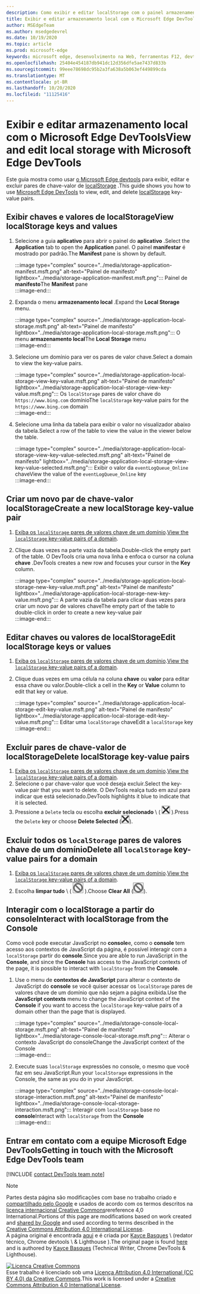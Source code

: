 ```yaml
---
description: Como exibir e editar localStorage com o painel armazenamento local e o console.
title: Exibir e editar armazenamento local com o Microsoft Edge DevTools
author: MSEdgeTeam
ms.author: msedgedevrel
ms.date: 10/19/2020
ms.topic: article
ms.prod: microsoft-edge
keywords: microsoft edge, desenvolvimento na Web, ferramentas F12, devtools
ms.openlocfilehash: 25404e454187db941dc12d356dfe5ae7437d833b
ms.sourcegitcommit: 99eee78698dc95b2a3fa638a5b063ef449899cda
ms.translationtype: MT
ms.contentlocale: pt-BR
ms.lasthandoff: 10/20/2020
ms.locfileid: "11125416"
---
```

<!-- Copyright Kayce Basques 

   Licensed under the Apache License, Version 2.0 (the "License");
   you may not use this file except in compliance with the License.
   You may obtain a copy of the License at

       https://www.apache.org/licenses/LICENSE-2.0

   Unless required by applicable law or agreed to in writing, software
   distributed under the License is distributed on an "AS IS" BASIS,
   WITHOUT WARRANTIES OR CONDITIONS OF ANY KIND, either express or implied.
   See the License for the specific language governing permissions and
   limitations under the License.  -->  

# <span data-ttu-id="9936d-104">Exibir e editar armazenamento local com o Microsoft Edge DevTools</span><span class="sxs-lookup"><span data-stu-id="9936d-104">View and edit local storage with Microsoft Edge DevTools</span></span>  

<span data-ttu-id="9936d-105">Este guia mostra como usar [o Microsoft Edge devtools][MicrosoftEdgeDevTools] para exibir, editar e excluir pares de chave-valor de [localStorage][MDNWindowsLocalStorage] .</span><span class="sxs-lookup"><span data-stu-id="9936d-105">This guide shows you how to use [Microsoft Edge DevTools][MicrosoftEdgeDevTools] to view, edit, and delete [localStorage][MDNWindowsLocalStorage] key-value pairs.</span></span>  

## <span data-ttu-id="9936d-106">Exibir chaves e valores de localStorage</span><span class="sxs-lookup"><span data-stu-id="9936d-106">View localStorage keys and values</span></span>  

1.  <span data-ttu-id="9936d-107">Selecione a guia **aplicativo** para abrir o painel do **aplicativo** .</span><span class="sxs-lookup"><span data-stu-id="9936d-107">Select the **Application** tab to open the **Application** panel.</span></span>  <span data-ttu-id="9936d-108">O painel **manifestar** é mostrado por padrão.</span><span class="sxs-lookup"><span data-stu-id="9936d-108">The **Manifest** pane is shown by default.</span></span>  
    
    :::image type="complex" source="../media/storage-application-manifest.msft.png" alt-text="Painel de manifesto" lightbox="../media/storage-application-manifest.msft.png":::
       <span data-ttu-id="9936d-110">Painel de **manifesto**</span><span class="sxs-lookup"><span data-stu-id="9936d-110">The **Manifest** pane</span></span>  
    :::image-end:::  
    
1.  <span data-ttu-id="9936d-111">Expanda o menu **armazenamento local** .</span><span class="sxs-lookup"><span data-stu-id="9936d-111">Expand the **Local Storage** menu.</span></span>  
    
    :::image type="complex" source="../media/storage-application-local-storage.msft.png" alt-text="Painel de manifesto" lightbox="../media/storage-application-local-storage.msft.png":::
       <span data-ttu-id="9936d-113">O menu **armazenamento local**</span><span class="sxs-lookup"><span data-stu-id="9936d-113">The **Local Storage** menu</span></span>  
    :::image-end:::  
    
1.  <span data-ttu-id="9936d-114">Selecione um domínio para ver os pares de valor chave.</span><span class="sxs-lookup"><span data-stu-id="9936d-114">Select a domain to view the key-value pairs.</span></span>  
    
    :::image type="complex" source="../media/storage-application-local-storage-view-key-value.msft.png" alt-text="Painel de manifesto" lightbox="../media/storage-application-local-storage-view-key-value.msft.png":::
       <span data-ttu-id="9936d-116">Os `localStorage` pares de valor chave do `https://www.bing.com` domínio</span><span class="sxs-lookup"><span data-stu-id="9936d-116">The `localStorage` key-value pairs for the `https://www.bing.com` domain</span></span>  
    :::image-end:::  
    
1.  <span data-ttu-id="9936d-117">Selecione uma linha da tabela para exibir o valor no visualizador abaixo da tabela.</span><span class="sxs-lookup"><span data-stu-id="9936d-117">Select a row of the table to view the value in the viewer below the table.</span></span>  
    
    :::image type="complex" source="../media/storage-application-local-storage-view-key-value-selected.msft.png" alt-text="Painel de manifesto" lightbox="../media/storage-application-local-storage-view-key-value-selected.msft.png":::
       <span data-ttu-id="9936d-119">Exibir o valor da `eventLogQueue_Online` chave</span><span class="sxs-lookup"><span data-stu-id="9936d-119">View the value of the `eventLogQueue_Online` key</span></span>  
    :::image-end:::  
    
## <span data-ttu-id="9936d-120">Criar um novo par de chave-valor localStorage</span><span class="sxs-lookup"><span data-stu-id="9936d-120">Create a new localStorage key-value pair</span></span>  

1.  <span data-ttu-id="9936d-121">[Exiba os `localStorage` pares de valores chave de um domínio](#view-localstorage-keys-and-values).</span><span class="sxs-lookup"><span data-stu-id="9936d-121">[View the `localStorage` key-value pairs of a domain](#view-localstorage-keys-and-values).</span></span>  
1.  <span data-ttu-id="9936d-122">Clique duas vezes na parte vazia da tabela.</span><span class="sxs-lookup"><span data-stu-id="9936d-122">Double-click the empty part of the table.</span></span>  <span data-ttu-id="9936d-123">O DevTools cria uma nova linha e enfoca o cursor na coluna **chave** .</span><span class="sxs-lookup"><span data-stu-id="9936d-123">DevTools creates a new row and focuses your cursor in the **Key** column.</span></span>  
    
    :::image type="complex" source="../media/storage-application-local-storage-new-key-value.msft.png" alt-text="Painel de manifesto" lightbox="../media/storage-application-local-storage-new-key-value.msft.png":::
       <span data-ttu-id="9936d-125">A parte vazia da tabela para clicar duas vezes para criar um novo par de valores chave</span><span class="sxs-lookup"><span data-stu-id="9936d-125">The empty part of the table to double-click in order to create a new key-value pair</span></span>  
    :::image-end:::  
    
## <span data-ttu-id="9936d-126">Editar chaves ou valores de localStorage</span><span class="sxs-lookup"><span data-stu-id="9936d-126">Edit localStorage keys or values</span></span>  

1.  <span data-ttu-id="9936d-127">[Exiba os `localStorage` pares de valores chave de um domínio](#view-localstorage-keys-and-values).</span><span class="sxs-lookup"><span data-stu-id="9936d-127">[View the `localStorage` key-value pairs of a domain](#view-localstorage-keys-and-values).</span></span>  
1.  <span data-ttu-id="9936d-128">Clique duas vezes em uma célula na coluna **chave** ou **valor** para editar essa chave ou valor.</span><span class="sxs-lookup"><span data-stu-id="9936d-128">Double-click a cell in the **Key** or **Value** column to edit that key or value.</span></span>  
    
    :::image type="complex" source="../media/storage-application-local-storage-edit-key-value.msft.png" alt-text="Painel de manifesto" lightbox="../media/storage-application-local-storage-edit-key-value.msft.png":::
       <span data-ttu-id="9936d-130">Editar uma `localStorage` chave</span><span class="sxs-lookup"><span data-stu-id="9936d-130">Edit a `localStorage` key</span></span>  
    :::image-end:::  
    
## <span data-ttu-id="9936d-131">Excluir pares de chave-valor de localStorage</span><span class="sxs-lookup"><span data-stu-id="9936d-131">Delete localStorage key-value pairs</span></span>  

1.  <span data-ttu-id="9936d-132">[Exiba os `localStorage` pares de valores chave de um domínio](#view-localstorage-keys-and-values).</span><span class="sxs-lookup"><span data-stu-id="9936d-132">[View the `localStorage` key-value pairs of a domain](#view-localstorage-keys-and-values).</span></span>  
1.  <span data-ttu-id="9936d-133">Selecione o par chave-valor que você deseja excluir.</span><span class="sxs-lookup"><span data-stu-id="9936d-133">Select the key-value pair that you want to delete.</span></span>  <span data-ttu-id="9936d-134">O DevTools realça tudo em azul para indicar que está selecionado.</span><span class="sxs-lookup"><span data-stu-id="9936d-134">DevTools highlights it blue to indicate that it is selected.</span></span>  
1.  <span data-ttu-id="9936d-135">Pressione a `Delete` tecla ou escolha **excluir selecionado** \ ( ![ excluir selecionado ][ImageDeleteIcon] \).</span><span class="sxs-lookup"><span data-stu-id="9936d-135">Press the `Delete` key or choose **Delete Selected** \(![Delete Selected][ImageDeleteIcon]\).</span></span>  
    
## <span data-ttu-id="9936d-136">Excluir todos os `localStorage` pares de valores chave de um domínio</span><span class="sxs-lookup"><span data-stu-id="9936d-136">Delete all `localStorage` key-value pairs for a domain</span></span>  

1.  <span data-ttu-id="9936d-137">[Exiba os `localStorage` pares de valores chave de um domínio](#view-localstorage-keys-and-values).</span><span class="sxs-lookup"><span data-stu-id="9936d-137">[View the `localStorage` key-value pairs of a domain](#view-localstorage-keys-and-values).</span></span>  
1.  <span data-ttu-id="9936d-138">Escolha **limpar tudo** \ ( ![ limpar tudo ][ImageClearIcon] \).</span><span class="sxs-lookup"><span data-stu-id="9936d-138">Choose **Clear All** \(![Clear All][ImageClearIcon]\).</span></span>  
    
## <span data-ttu-id="9936d-139">Interagir com o localStorage a partir do console</span><span class="sxs-lookup"><span data-stu-id="9936d-139">Interact with localStorage from the Console</span></span>  

<span data-ttu-id="9936d-140">Como você pode executar JavaScript no **console**e, como o **console** tem acesso aos contextos de JavaScript da página, é possível interagir com a `localStorage` partir do **console**.</span><span class="sxs-lookup"><span data-stu-id="9936d-140">Since you are able to run JavaScript in the **Console**, and since the **Console** has access to the JavaScript contexts of the page, it is possible to interact with `localStorage` from the **Console**.</span></span>  

1.  <span data-ttu-id="9936d-141">Use o menu de **contextos de JavaScript** para alterar o contexto de JavaScript do **console** se você quiser acessar os `localStorage` pares de valores chave de um domínio que não sejam a página exibida.</span><span class="sxs-lookup"><span data-stu-id="9936d-141">Use the **JavaScript contexts** menu to change the JavaScript context of the **Console** if you want to access the `localStorage` key-value pairs of a domain other than the page that is displayed.</span></span>  
    
    :::image type="complex" source="../media/storage-console-local-storage.msft.png" alt-text="Painel de manifesto" lightbox="../media/storage-console-local-storage.msft.png":::
       <span data-ttu-id="9936d-143">Alterar o contexto JavaScript do console</span><span class="sxs-lookup"><span data-stu-id="9936d-143">Change the JavaScript context of the Console</span></span>  
    :::image-end:::  
    
1.  <span data-ttu-id="9936d-144">Execute suas `localStorage` expressões no console, o mesmo que você faz em seu JavaScript.</span><span class="sxs-lookup"><span data-stu-id="9936d-144">Run your `localStorage` expressions in the Console, the same as you do in your JavaScript.</span></span>  
    
    :::image type="complex" source="../media/storage-console-local-storage-interaction.msft.png" alt-text="Painel de manifesto" lightbox="../media/storage-console-local-storage-interaction.msft.png":::
       <span data-ttu-id="9936d-146">Interagir com `localStorage` base no **console**</span><span class="sxs-lookup"><span data-stu-id="9936d-146">Interact with `localStorage` from the **Console**</span></span>  
    :::image-end:::  
    
## <span data-ttu-id="9936d-147">Entrar em contato com a equipe Microsoft Edge DevTools</span><span class="sxs-lookup"><span data-stu-id="9936d-147">Getting in touch with the Microsoft Edge DevTools team</span></span>  

[!INCLUDE [contact DevTools team note](../includes/contact-devtools-team-note.md)]  

<!-- image links -->  

[ImageClearIcon]: ../media/clear-icon.msft.png  
[ImageDeleteIcon]: ../media/delete-icon.msft.png  

<!-- links -->  

[MicrosoftEdgeDevTools]: ../../devtools-guide-chromium.md "Ferramentas de desenvolvedor do Microsoft Edge (Chromium) | Documentos da Microsoft"  

[MDNWindowsLocalStorage]: https://developer.mozilla.org/docs/Web/API/Window/localStorage "Window. localStorage | MDN"  

> [!NOTE]
> <span data-ttu-id="9936d-150">Partes desta página são modificações com base no trabalho criado e [compartilhado pelo Google][GoogleSitePolicies] e usados de acordo com os termos descritos na [licença internacional Creative Commons][CCA4IL]rereference 4,0 International.</span><span class="sxs-lookup"><span data-stu-id="9936d-150">Portions of this page are modifications based on work created and [shared by Google][GoogleSitePolicies] and used according to terms described in the [Creative Commons Attribution 4.0 International License][CCA4IL].</span></span>  
> <span data-ttu-id="9936d-151">A página original é encontrada [aqui](https://developers.google.com/web/tools/chrome-devtools/storage/localstorage) e é criada por [Kayce Basques][KayceBasques] \ (redator técnico, Chrome devtools \ & Lighthouse \).</span><span class="sxs-lookup"><span data-stu-id="9936d-151">The original page is found [here](https://developers.google.com/web/tools/chrome-devtools/storage/localstorage) and is authored by [Kayce Basques][KayceBasques] \(Technical Writer, Chrome DevTools \& Lighthouse\).</span></span>  

[![Licença Creative Commons][CCby4Image]][CCA4IL]  
<span data-ttu-id="9936d-153">Esse trabalho é licenciado sob uma [Licença Attribution 4.0 International (CC BY 4.0) da Creative Commons][CCA4IL].</span><span class="sxs-lookup"><span data-stu-id="9936d-153">This work is licensed under a [Creative Commons Attribution 4.0 International License][CCA4IL].</span></span>  

[CCA4IL]: https://creativecommons.org/licenses/by/4.0  
[CCby4Image]: https://i.creativecommons.org/l/by/4.0/88x31.png  
[GoogleSitePolicies]: https://developers.google.com/terms/site-policies  
[KayceBasques]: https://developers.google.com/web/resources/contributors/kaycebasques  
